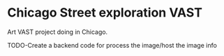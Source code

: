 # Chicago Street exploration VAST

Art VAST project doing in Chicago.


TODO-Create a backend code for process the image/host the image info
